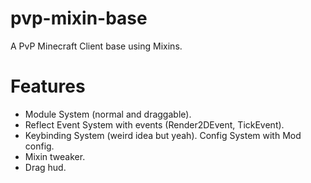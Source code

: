 # pvp-mixin-base
A PvP Minecraft Client base using Mixins.

# Features
* Module System (normal and draggable).
* Reflect Event System with events (Render2DEvent, TickEvent).
* Keybinding System (weird idea but yeah).
  Config System with Mod config.
* Mixin tweaker.
* Drag hud.
